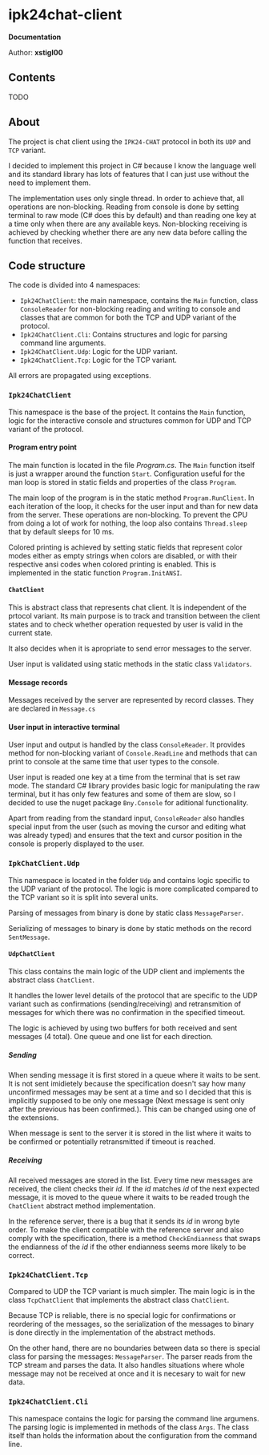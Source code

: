 # ipk24chat-client
**Documentation**

Author: **xstigl00**

## Contents
TODO

## About
The project is chat client using the `IPK24-CHAT` protocol in both its `UDP`
and `TCP` variant.

I decided to implement this project in C# because I know the language well and
its standard library has lots of features that I can just use without the need
to implement them.

The implementation uses only single thread. In order to achieve that, all
operations are non-blocking. Reading from console is done by setting terminal
to raw mode (C# does this by default) and than reading one key at a time only
when there are any available keys. Non-blocking receiving is achieved by
checking whether there are any new data before calling the function that
receives.

## Code structure
The code is divided into 4 namespaces:
- `Ipk24ChatClient`: the main namespace, contains the `Main` function, class
  `ConsoleReader` for non-blocking reading and writing to console and classes
  that are common for both the TCP and UDP variant of the protocol.
- `Ipk24ChatClient.Cli`: Contains structures and logic for parsing command line
  arguments.
- `Ipk24ChatClient.Udp`: Logic for the UDP variant.
- `Ipk24ChatClient.Tcp`: Logic for the TCP variant.

All errors are propagated using exceptions.

### `Ipk24ChatClient`
This namespace is the base of the project. It contains the `Main` function,
logic for the interactive console and structures common for UDP and TCP variant
of the protocol.

#### Program entry point
The main function is located in the file *Program.cs*. The `Main` function
itself is just a wrapper around the function `Start`. Configuration useful for
the man loop is stored in static fields and properties of the class `Program`.

The main loop of the program is in the static method `Program.RunClient`. In
each iteration of the loop, it checks for the user input and than for new data
from the server. These operations are non-blocking. To prevent the CPU from
doing a lot of work for nothing, the loop also contains `Thread.sleep` that
by default sleeps for 10 ms.

Colored printing is achieved by setting static fields that represent color
modes either as empty strings when colors are disabled, or with their
respective ansi codes when colored printing is enabled. This is implemented in
the static function `Program.InitANSI`.

#### `ChatClient`
This is abstract class that represents chat client. It is independent of the
prtocol variant. Its main purpose is to track and transition between the client
states and to check whether operation requested by user is valid in the current
state.

It also decides when it is apropriate to send error messages to the server.

User input is validated using static methods in the static class `Validators`.

#### Message records
Messages received by the server are represented by record classes. They are
declared in `Message.cs`

#### User input in interactive terminal
User input and output is handled by the class `ConsoleReader`. It provides
method for non-blocking variant of `Console.ReadLine` and methods that can
print to console at the same time that user types to the console.

User input is readed one key at a time from the terminal that is set raw mode.
The standard C# library provides basic logic for manipulating the raw terminal,
but it has only few features and some of them are slow, so I decided to use the
nuget package `Bny.Console` for aditional functionality.

Apart from reading from the standard input, `ConsoleReader` also handles
special input from the user (such as moving the cursor and editing what was
already typed) and ensures that the text and cursor position in the console is
properly displayed to the user.

### `IpkChatClient.Udp`
This namespace is located in the folder `Udp` and contains logic specific to
the UDP variant of the protocol. The logic is more complicated compared to the
TCP variant so it is split into several units.

Parsing of messages from binary is done by static class `MessageParser`.

Serializing of messages to binary is done by static methods on the record
`SentMessage`.

#### `UdpChatClient`
This class contains the main logic of the UDP client and implements the
abstract class `ChatClient`.

It handles the lower level details of the protocol that are specific to the UDP
variant such as confirmations (sending/receiving) and retransmition of messages
for which there was no confirmation in the specified timeout.

The logic is achieved by using two buffers for both received and sent messages
(4 total). One queue and one list for each direction.

##### Sending
When sending message it is first stored in a queue where it waits to be sent.
It is not sent imidietely because the specification doesn't say how many
unconfirmed messages may be sent at a time and so I decided that this is
implicitly supposed to be only one message (Next message is sent only after
the previous has been confirmed.). This can be changed using one of the
extensions.

When message is sent to the server it is stored in the list where it waits to
be confirmed or potentially retransmitted if timeout is reached.

##### Receiving
All received messages are stored in the list. Every time new messages are
received, the client checks their *id*. If the *id* matches *id* of the next
expected message, it is moved to the queue where it waits to be readed trough
the `ChatClient` abstract method implementation.

In the reference server, there is a bug that it sends its *id* in wrong byte
order. To make the client compatible with the reference server and also comply
with the specification, there is a method `CheckEndianness` that swaps the
endianness of the *id* if the other endianness seems more likely to be correct.

### `Ipk24ChatClient.Tcp`
Compared to UDP the TCP variant is much simpler. The main logic is in the class
`TcpChatClient` that implements the abstract class `ChatClient`.

Because TCP is reliable, there is no special logic for confirmations or
reordering of the messages, so the serialization of the messages to binary is
done directly in the implementation of the abstract methods.

On the other hand, there are no boundaries between data so there is special
class for parsing the messages: `MessageParser`. The parser reads from the TCP
stream and parses the data. It also handles situations where whole message may
not be received at once and it is necesary to wait for new data.

### `Ipk24ChatClient.Cli`
This namespace contains the logic for parsing the command line argumens. The
parsing logic is implemented in methods of the class `Args`. The class itself
than holds the information about the configuration from the command line.
